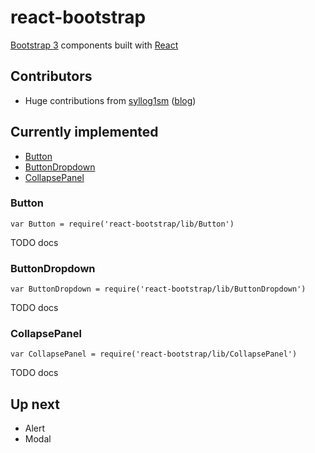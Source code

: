 # react-bootstrap

[Bootstrap 3](http://getbootstrap.com) components built with [React](http://facebook.github.io/react/)

## Contributors

- Huge contributions from [syllog1sm](https://github.com/syllog1sm) ([blog](http://clozeit.wordpress.com/))

## Currently implemented

- [Button](#Button)
- [ButtonDropdown](#ButtonDropdown)
- [CollapsePanel](#CollapsePanel)

### <a name="Button"></a>Button

`var Button = require('react-bootstrap/lib/Button')`

TODO docs

### <a name="ButtonDropdown"></a>ButtonDropdown

`var ButtonDropdown = require('react-bootstrap/lib/ButtonDropdown')`

TODO docs

### <a name="CollapsePanel"></a>CollapsePanel

`var CollapsePanel = require('react-bootstrap/lib/CollapsePanel')`

TODO docs

## Up next

- Alert
- Modal
